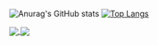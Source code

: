 ![Anurag's GitHub stats](https://github-readme-stats.vercel.app/api?username=BeKowalsky&show_icons=true&theme=merko)
[![Top Langs](https://github-readme-stats.vercel.app/api/top-langs/?username=BeKowalsky&layout=compact)](https://github.com/anuraghazra/github-readme-stats)

<a href="https://github.com/anuraghazra/github-readme-stats">
  <img align="center" src="https://github-readme-stats.vercel.app/api/pin/?username=BeKowalsky&repo=github-readme-stats" />
</a>
<a href="https://github.com/anuraghazra/convoychat">
  <img align="center" src="https://github-readme-stats.vercel.app/api/pin/?username=BeKowalsky&repo=convoychat" />
</a>
